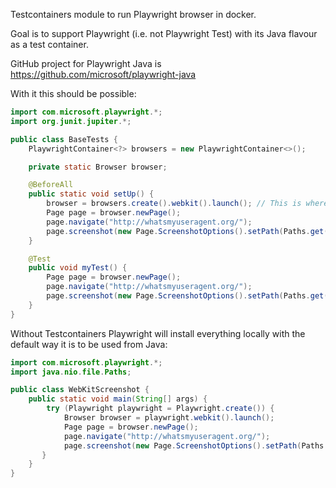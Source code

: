 Testcontainers module to run Playwright browser in docker.

Goal is to support Playwright (i.e. not Playwright Test) with its Java flavour as a test container.

GitHub project for Playwright Java is https://github.com/microsoft/playwright-java

With it this should be possible:

```java
import com.microsoft.playwright.*;
import org.junit.jupiter.*;

public class BaseTests {
    PlaywrightContainer<?> browsers = new PlaywrightContainer<>();

    private static Browser browser;

    @BeforeAll
    public static void setUp() {
        browser = browsers.create().webkit().launch(); // This is where the magic happens
        Page page = browser.newPage();
        page.navigate("http://whatsmyuseragent.org/");
        page.screenshot(new Page.ScreenshotOptions().setPath(Paths.get("example.png")));
    }

    @Test
    public void myTest() {
        Page page = browser.newPage();
        page.navigate("http://whatsmyuseragent.org/");
        page.screenshot(new Page.ScreenshotOptions().setPath(Paths.get("example.png")));
    }
}
```

Without Testcontainers Playwright will install everything locally with the default way it is to be used from Java:

```java
import com.microsoft.playwright.*;
import java.nio.file.Paths;

public class WebKitScreenshot {
    public static void main(String[] args) {
        try (Playwright playwright = Playwright.create()) {
            Browser browser = playwright.webkit().launch();
            Page page = browser.newPage();
            page.navigate("http://whatsmyuseragent.org/");
            page.screenshot(new Page.ScreenshotOptions().setPath(Paths.get("example.png")));
       }
    }
}
```
